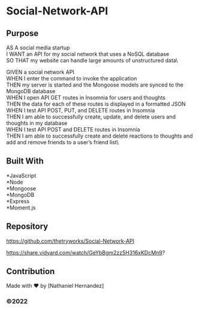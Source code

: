 # Social-Network-API


## Purpose  

AS A social media startup\
I WANT an API for my social network that uses a NoSQL database\
SO THAT my website can handle large amounts of unstructured data\

GIVEN a social network API\
WHEN I enter the command to invoke the application\
THEN my server is started and the Mongoose models are synced to the MongoDB database\
WHEN I open API GET routes in Insomnia for users and thoughts\
THEN the data for each of these routes is displayed in a formatted JSON\
WHEN I test API POST, PUT, and DELETE routes in Insomnia\
THEN I am able to successfully create, update, and delete users and thoughts in my database\
WHEN I test API POST and DELETE routes in Insomnia\
THEN I am able to successfully create and delete reactions to thoughts and add and remove friends to a user’s friend list\

## Built With

*JavaScript  
*Node  
*Mongoose  
*MongoDB  
*Express\
*Moment.js



## Repository
https://github.com/thetryworks/Social-Network-API

https://share.vidyard.com/watch/GeYbBgm2zz5H316xKDcMn9?

## Contribution
Made with ❤️ by [Nathaniel Hernandez]


### ©️2022  
